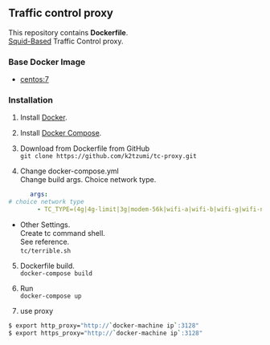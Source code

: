 ## Traffic control proxy

This repository contains **Dockerfile**.  
[Squid-Based](http://www.squid-cache.org) Traffic Control proxy.

### Base Docker Image

* [centos:7](https://hub.docker.com/_/centos/)

### Installation

1. Install [Docker](https://www.docker.com/).

2. Install [Docker Compose](https://docs.docker.com/compose/install/).

3. Download from Dockerfile from GitHub  
`git clone https://github.com/k2tzumi/tc-proxy.git`

4. Change docker-compose.yml  
Change build args. Choice network type.
``` yml
      args:
# choice network type
        - TC_TYPE=(4g|4g-limit|3g|modem-56k|wifi-a|wifi-b|wifi-g|wifi-n|terrible|none)
```  
 - Other Settings.  
Create tc command shell.  
See reference.  
`tc/terrible.sh`

5. Dockerfile build.  
`docker-compose build`

6. Run  
`docker-compose up`

7. use proxy 
``` bash
$ export http_proxy="http://`docker-machine ip`:3128"
$ export https_proxy="http://`docker-machine ip`:3128"
```
